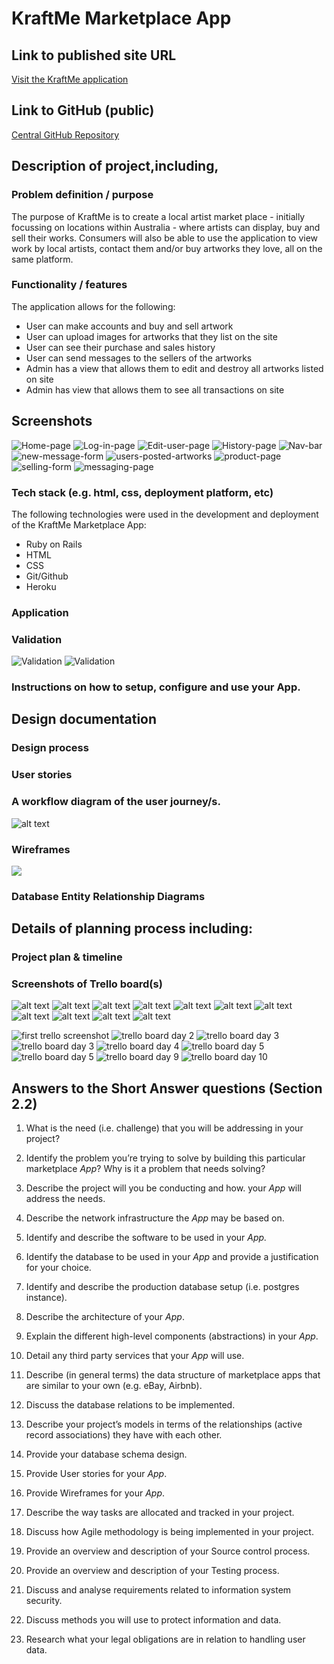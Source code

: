# KraftMe Marketplace App

## Link to published site URL
[Visit the KraftMe application](https://young-scrubland-51531.herokuapp.com)

## Link to GitHub (public)
[Central GitHub Repository](https://github.com/EnFen/kraftme)
## Description of project,including,

### Problem definition / purpose
The purpose of KraftMe is to create a local artist market place - initially focussing on locations within  Australia -  where artists can display, buy and sell their works. 
Consumers will also be able to use the application to view work by local artists,  contact them and/or buy artworks they love,  all on the same platform. 

### Functionality / features
The application allows for the following:
  * User can make accounts and buy and sell artwork
  * User can upload images for artworks that they list on the site
  * User can see their purchase and sales history
  * User can send messages to the sellers of the artworks
  * Admin has a view that allows them to edit and destroy all artworks listed on site
  * Admin has view that allows them to see all transactions on site

## Screenshots
![Home-page](./docs/kraftme-homepage.png)
![Log-in-page](./docs/log-in-page.png)
![Edit-user-page](./docs/edit-user-page.png)
![History-page](./docs/history-page.png)
![Nav-bar](./docs/navbar-when-signed-in.png)
![new-message-form](./docs/new-message-form.png)
![users-posted-artworks](./docs/posted-artworks.png)
![product-page](./docs/product-page.png)
![selling-form](./docs/selling-form.png)
![messaging-page](./docs/messaging-page.png)


### Tech stack (e.g. html, css, deployment platform, etc)
The following technologies were used in the development and deployment of the KraftMe Marketplace App:
  * Ruby on Rails
  * HTML
  * CSS
  * Git/Github
  * Heroku

### Application


### Validation
![Validation](./docs/user_validation.jpg)
![Validation](./docs/product_validation.jpg)

### Instructions on how to setup, configure and use your App.

## Design documentation

### Design process 

### User stories

### A workflow diagram of the user journey/s.
![alt text](/docs/User_workflow.png)
### Wireframes
![](./docs/user_validation.jpg)

### Database Entity Relationship Diagrams



## Details of planning process including:

### Project plan & timeline

### Screenshots of Trello board(s)
![alt text](/docs/trello1.png)
![alt text](/docs/trello2.png)
![alt text](/docs/trello3.png)
![alt text](/docs/trello4.png)
![alt text](/docs/trello5.png)
![alt text](/docs/trello6.png)
![alt text](/docs/trello7.png)
![alt text](/docs/trello8.png)
![alt text](/docs/trello9.png)
![alt text](/docs/trello10.png)
![alt text](/docs/trello11.png)

![first trello screenshot](./docs/29.10.18_trello.png)
![trello board day 2](./docs/30.10.18_trello.png)
![trello board day 3](./docs/31.10.18_trello.png)
![trello board day 3](./docs/31.10.18_trello2.png)
![trello board day 4](./docs/1.11.18_trello.png)
![trello board day 5](./docs/02.11.18_trello.png)
![trello board day 5](./docs/02.11.18_trello2.png)
![trello board day 9](./docs/06.11.18_trello.png)
![trello board day 10](./docs/07.11.18_trello.png)

## Answers to the Short Answer questions (Section 2.2)

1. What is the need (i.e. challenge) that you will be addressing in your project?

2. Identify the problem you’re trying to solve by building this particular marketplace *App*? Why is it a problem that needs solving?

3. Describe the project will you be conducting and how. your *App* will address the needs.

4. Describe the network infrastructure the *App* may be based on.

5. Identify and describe the software to be used in your *App.*

6. Identify the database to be used in your *App* and provide a justification for your choice.

7. Identify and describe the production database setup (i.e. postgres instance).

8. Describe the architecture of your *App*.

9. Explain the different high-level components (abstractions) in your *App*.

10. Detail any third party services that your *App* will use.

11. Describe (in general terms) the data structure of marketplace apps that are similar to your own (e.g. eBay, Airbnb).

12. Discuss the database relations to be implemented.

13. Describe your project’s models in terms of the relationships (active record associations) they have with each other.

14. Provide your database schema design.

15. Provide User stories for your *App*.

16. Provide Wireframes for your *App*.

17. Describe the way tasks are allocated and tracked in your project.

18. Discuss how Agile methodology is being implemented in your project.

19. Provide an overview and description of your Source control process.

20. Provide an overview and description of your Testing process.

21. Discuss and analyse requirements related to information system security.

22. Discuss methods you will use to protect information and data.

23. Research what your legal obligations are in relation to handling user data.



